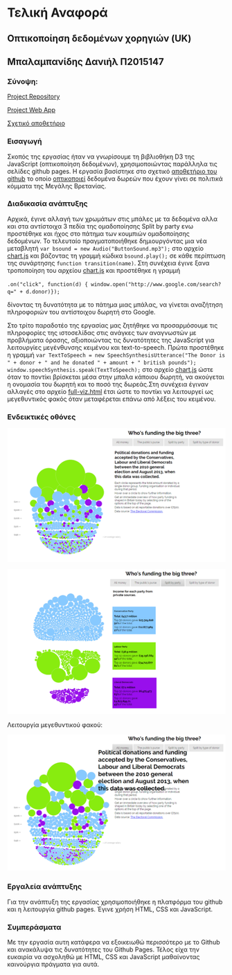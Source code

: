 # Τελική Αναφορά
## Οπτικοποίηση δεδομένων χορηγιών (UK) 
## Μπαλαμπανίδης Δανιήλ Π2015147
### Σύνοψη: 

[Project Repository](https://github.com/dbalampanidis/D3js-uk-political-donations)

[Project Web App](https://dbalampanidis.github.io/D3js-uk-political-donations/)

[Σχετικό αποθετήριο](https://github.com/ioniodi/D3js-uk-political-donations)

### Εισαγωγή

Σκοπός της εργασίας ήταν να γνωρίσουμε τη βιβλιοθήκη D3 της JavaScript (οπτικοποίηση δεδομένων), χρησιμοποιώντας παράλληλα τις σελίδες github pages. Η εργασία βασίστηκε στο σχετικό [αποθετήριο του github](https://github.com/ioniodi/D3js-uk-political-donations) το οποίο [οπτικοποιεί](https://ioniodi.github.io/D3js-uk-political-donations/full-viz.html) δεδομένα δωρεών που έχουν γίνει σε πολιτικά κόμματα της Μεγάλης Βρετανίας.

### Διαδικασία ανάπτυξης 

Αρχικά, έγινε αλλαγή των χρωμάτων στις μπάλες με τα δεδομένα αλλα και στα αντίστοιχα 3 πεδία της ομαδοποίησης Split by party ενω προστέθηκε και ήχος στο πάτημα των κουμπιών ομαδοποίησης δεδομένων. Το τελευταίο πραγματοποιήθηκε δημιουργόντας μια νέα μεταβλητή `var bsound = new Audio("ButtonSound.mp3");` στο αρχείο [chart.js](https://github.com/p15bala/D3js-uk-political-donations/blob/master/chart.js) και βάζοντας τη γραμμή κώδικα `bsound.play();` σε κάθε περίπτωση της συνάρτησης `function transition(name)`. Στη συνέχεια έγινε ξανα τροποποίηση του αρχείου [chart.js](https://github.com/p15bala/D3js-uk-political-donations/blob/master/chart.js) και προστέθηκε η γραμμή 

`.on("click", function(d) { window.open("http://www.google.com/search?q=" + d.donor)});` 

δίνοντας τη δυνατότητα με το πάτημα μιας μπάλας, να γίνεται αναζήτηση πληροφοριών του αντίστοιχου δωρητή στο Google.

Στο τρίτο παραδοτέο της εργασίας μας ζητήθηκε να προσαρμόσουμε τις πληροφορίες της ιστοσελίδας στις ανάγκες των αναγνωστών με προβλήματα όρασης, αξιοποιώντας τις δυνατότητες της JavaScript για λειτουργίες μεγένθυνσης κειμένου και text-to-speech. Πρώτα προστέθηκε η γραμμή `var TextToSpeech = new SpeechSynthesisUtterance("The Donor is " + donor + " and he donated " + amount + " british pounds");
	window.speechSynthesis.speak(TextToSpeech);`  στο αρχείο [chart.js](https://github.com/p15bala/D3js-uk-political-donations/blob/master/chart.js) ώστε όταν το ποντίκι βρίσκεται μέσα στην μπαλα κάποιου δωρητή, να ακούγεται η ονομασία του δωρητή και το ποσό της δωρεάς.Στη συνέχεια έγιναν αλλαγές στο αρχείο [full-viz.html](https://github.com/p15bala/D3js-uk-political-donations/blob/master/full-viz.html) έτσι ώστε το ποντίκι να λειτουργεί ως μεγεθυντικός φακός όταν μεταφέρεται επάνω από λέξεις του κειμένου.
	
### Ενδεικτικές οθόνες 

![1](1.png)

![2](2.png)

Λειτουργία μεγεθυντικού φακού:

![3](3.png)


### Εργαλεία ανάπτυξης

Για την ανάπτυξη της εργασίας χρησιμοποιήθηκε η πλατφόρμα του github και η λειτουργία github pages. Έγινε χρήση HTML, CSS και JavaScript.

### Συμπεράσματα 
Με την εργασία αυτη κατάφερα να εξοικειωθώ περισσότερο με το Github και ανακάλυψα τις δυνατότητες του Github Pages. Τέλος είχα την ευκαιρία να ασχοληθώ με HTML, CSS και JavaScript μαθαίνοντας καινούργια πράγματα για αυτά.
